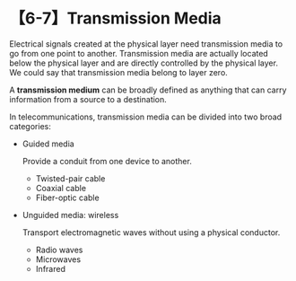 # 【6-7】Transmission Media

Electrical signals created at the physical layer need transmission media to go from one point to another. Transmission media are actually located below the physical layer and are directly controlled by the physical layer. We could say that transmission media belong to layer zero.

A **transmission medium** can be broadly defined as anything that can carry information from a source to a destination.

In telecommunications, transmission media can be divided into two broad categories:

- Guided media

    Provide a conduit from one device to another.

    - Twisted-pair cable
    - Coaxial cable
    - Fiber-optic cable

- Unguided media: wireless

    Transport electromagnetic waves without using a physical conductor.

    - Radio waves
    - Microwaves
    - Infrared
